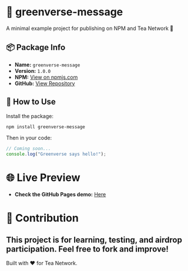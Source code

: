 # 🌱 greenverse-message

A minimal example project for publishing on NPM and Tea Network 🌿

## 📦 Package Info

- **Name:** `greenverse-message`
- **Version:** `1.0.0`
- **NPM:** [View on npmjs.com](https://www.npmjs.com/package/greenverse-message)
- **GitHub:** [View Repository](https://github.com/keyyone/greenverse-message)

## 🧪 How to Use

Install the package:

```bash
npm install greenverse-message
```
Then in your code:
```js
// Coming soon...
console.log("Greenverse says hello!");
```
# 🌐 Live Preview
- **Check the GitHub Pages demo:** [Here](https://keyyone.github.io/greenverse-message)

# 🤝 Contribution
This project is for learning, testing, and airdrop participation. Feel free to fork and improve!
------------
Built with ❤️ for Tea Network.
